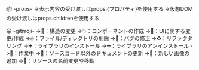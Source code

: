 📦 -props-
->表示内容の受け渡しはprops.{プロパティ}を使用する
->仮想DOMの受け渡しはprops.childrenを使用する

😀 -gitmoji-
->🎨：構造の変更
->✨：コンポーネントの作成
->💄：UIに関する変更/作成
->🔥：ファイル/ディレクトリの削除
->🐛：バグの修正
->♻️：リファクタリング
->➕：ライブラリのインストール
->➖：ライブラリのアンインストール
->🚧：作業中
->📝：ソースコード以外のドキュメントの更新
->📸：新しい画像の追加
->🚚：リソースの名前変更や移動




<!-- This is a [Next.js](https://nextjs.org/) project bootstrapped with [`create-next-app`](https://github.com/vercel/next.js/tree/canary/packages/create-next-app).

## Getting Started

First, run the development server:

```bash
npm run dev
# or
yarn dev
```

Open [http://localhost:3000](http://localhost:3000) with your browser to see the result.

You can start editing the page by modifying `pages/index.js`. The page auto-updates as you edit the file.

[API routes](https://nextjs.org/docs/api-routes/introduction) can be accessed on [http://localhost:3000/api/hello](http://localhost:3000/api/hello). This endpoint can be edited in `pages/api/hello.js`.

The `pages/api` directory is mapped to `/api/*`. Files in this directory are treated as [API routes](https://nextjs.org/docs/api-routes/introduction) instead of React pages.

## Learn More

To learn more about Next.js, take a look at the following resources:

- [Next.js Documentation](https://nextjs.org/docs) - learn about Next.js features and API.
- [Learn Next.js](https://nextjs.org/learn) - an interactive Next.js tutorial.

You can check out [the Next.js GitHub repository](https://github.com/vercel/next.js/) - your feedback and contributions are welcome!

## Deploy on Vercel

The easiest way to deploy your Next.js app is to use the [Vercel Platform](https://vercel.com/new?utm_medium=default-template&filter=next.js&utm_source=create-next-app&utm_campaign=create-next-app-readme) from the creators of Next.js.

Check out our [Next.js deployment documentation](https://nextjs.org/docs/deployment) for more details. -->

